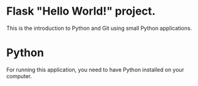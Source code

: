 # Flask "Hello World!" project.

This is the introduction to Python and Git using small Python applications.


# Python

For running this application, you need to have Python installed on your computer.